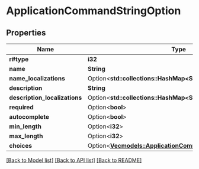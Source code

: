 # ApplicationCommandStringOption

## Properties

Name | Type | Description | Notes
------------ | ------------- | ------------- | -------------
**r#type** | **i32** |  | 
**name** | **String** |  | 
**name_localizations** | Option<**std::collections::HashMap<String, String>**> |  | [optional]
**description** | **String** |  | 
**description_localizations** | Option<**std::collections::HashMap<String, String>**> |  | [optional]
**required** | Option<**bool**> |  | [optional]
**autocomplete** | Option<**bool**> |  | [optional]
**min_length** | Option<**i32**> |  | [optional]
**max_length** | Option<**i32**> |  | [optional]
**choices** | Option<[**Vec<models::ApplicationCommandOptionStringChoice>**](ApplicationCommandOptionStringChoice.md)> |  | [optional]

[[Back to Model list]](../README.md#documentation-for-models) [[Back to API list]](../README.md#documentation-for-api-endpoints) [[Back to README]](../README.md)


